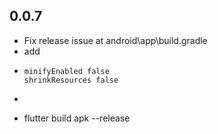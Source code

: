 ## 0.0.7

* Fix release issue at android\app\build.gradle
* add
* ``` 
  minifyEnabled false
  shrinkResources false
* ```
* flutter build apk --release